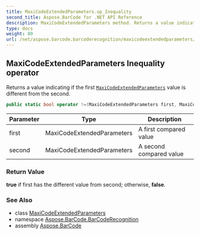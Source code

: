 ```yaml
---
title: MaxiCodeExtendedParameters.op_Inequality
second_title: Aspose.BarCode for .NET API Reference
description: MaxiCodeExtendedParameters method. Returns a value indicating if the first MaxiCodeExtendedParameters value is different from the second
type: docs
weight: 80
url: /net/aspose.barcode.barcoderecognition/maxicodeextendedparameters/op_inequality/
---
```

## MaxiCodeExtendedParameters Inequality operator

Returns a value indicating if the first [`MaxiCodeExtendedParameters`](../) value is different from the second.

```csharp
public static bool operator !=(MaxiCodeExtendedParameters first, MaxiCodeExtendedParameters second)
```

| Parameter | Type | Description |
| --- | --- | --- |
| first | MaxiCodeExtendedParameters | A first compared value |
| second | MaxiCodeExtendedParameters | A second compared value |

### Return Value

**true** if first has the different value from second; otherwise, **false**.

### See Also

* class [MaxiCodeExtendedParameters](../)
* namespace [Aspose.BarCode.BarCodeRecognition](../../maxicodeextendedparameters/)
* assembly [Aspose.BarCode](../../../)


